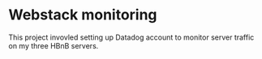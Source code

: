 # Webstack monitoring

This project invovled setting up Datadog account to monitor server traffic on my three HBnB servers.

